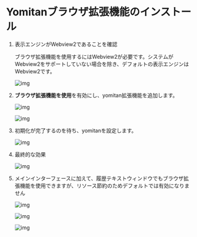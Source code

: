 # Yomitanブラウザ拡張機能のインストール

1. 表示エンジンがWebview2であることを確認
  
   ブラウザ拡張機能を使用するにはWebview2が必要です。システムがWebview2をサポートしていない場合を除き、デフォルトの表示エンジンはWebview2です。

   ![img](https://image.lunatranslator.org/en/yomitan.png)

1. **ブラウザ拡張機能を使用**を有効にし、yomitan拡張機能を追加します。

   ![img](https://image.lunatranslator.org/en/yomitan3.png)

   ![img](https://image.lunatranslator.org/zh/yomitan2.png)

1. 初期化が完了するのを待ち、yomitanを設定します。

   ![img](https://image.lunatranslator.org/en/yomitan4.png)

1. 最終的な効果

   ![img](https://image.lunatranslator.org/zh/yomitan5.png)

1. メインインターフェースに加えて、履歴テキストウィンドウでもブラウザ拡張機能を使用できますが、リソース節約のためデフォルトでは有効になりません

   ![img](https://image.lunatranslator.org/zh/yomitan7.png)

   ![img](https://image.lunatranslator.org/zh/yomitan6.png)

   ![img](https://image.lunatranslator.org/zh/yomitan8.png)